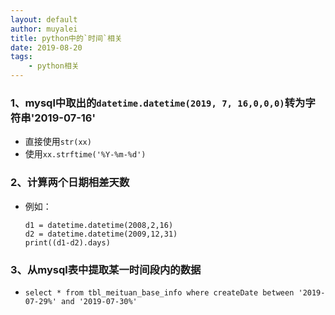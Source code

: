 ```yaml
---
layout: default
author: muyalei
title: python中的`时间`相关
date: 2019-08-20
tags:
    - python相关
---
```



### 1、mysql中取出的`datetime.datetime(2019, 7, 16,0,0,0)`转为字符串'2019-07-16'
  - 直接使用`str(xx)`
  - 使用`xx.strftime('%Y-%m-%d')`  

### 2、计算两个日期相差天数
  - 例如：</b>
    ```
    d1 = datetime.datetime(2008,2,16)
    d2 = datetime.datetime(2009,12,31)
    print((d1-d2).days)
    ```
### 3、从mysql表中提取某一时间段内的数据
  - `select * from tbl_meituan_base_info where createDate between '2019-07-29%' and '2019-07-30%'`



















